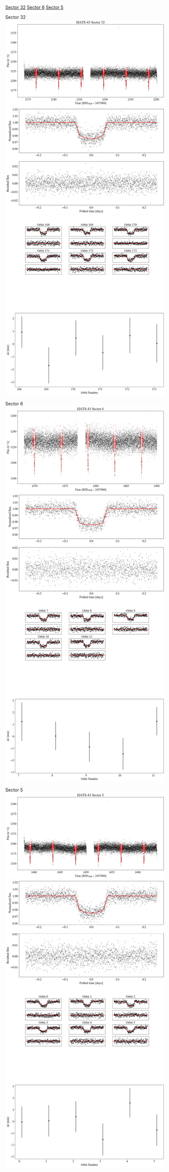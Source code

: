 [Sector 32](#sector32)
[Sector 6](#sector6)
[Sector 5](#sector5)

<a name = "sector32"></a>
Sector 32
![alt text](/tt/HATS-43_Sector_32/HATS-43_Sector_32_a_TimeSeries.png)
![alt text](/tt/HATS-43_Sector_32/HATS-43_Sector_32_b_FoldedLightCurve.png)
![alt text](/tt/HATS-43_Sector_32/HATS-43_Sector_32_b_IndividualTransitsWithFit.png)
![alt text](/tt/HATS-43_Sector_32/HATS-43_Sector_32_c_TimingResiduals.png)

<a name = "sector6"></a>
Sector 6
![alt text](/tt/HATS-43_Sector_6/HATS-43_Sector_6_a_TimeSeries.png)
![alt text](/tt/HATS-43_Sector_6/HATS-43_Sector_6_b_FoldedLightCurve.png)
![alt text](/tt/HATS-43_Sector_6/HATS-43_Sector_6_b_IndividualTransitsWithFit.png)
![alt text](/tt/HATS-43_Sector_6/HATS-43_Sector_6_c_TimingResiduals.png)

<a name = "sector5"></a>
Sector 5
![alt text](/tt/HATS-43_Sector_5/HATS-43_Sector_5_a_TimeSeries.png)
![alt text](/tt/HATS-43_Sector_5/HATS-43_Sector_5_b_FoldedLightCurve.png)
![alt text](/tt/HATS-43_Sector_5/HATS-43_Sector_5_b_IndividualTransitsWithFit.png)
![alt text](/tt/HATS-43_Sector_5/HATS-43_Sector_5_c_TimingResiduals.png)

